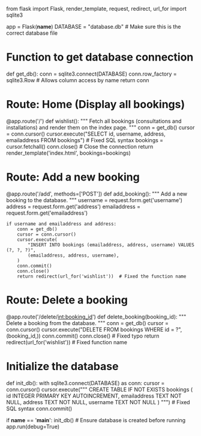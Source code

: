 from flask import Flask, render_template, request, redirect, url_for
import sqlite3

app = Flask(__name__)
DATABASE = "database.db"  # Make sure this is the correct database file

# Function to get database connection
def get_db():
    conn = sqlite3.connect(DATABASE)
    conn.row_factory = sqlite3.Row  # Allows column access by name
    return conn

# Route: Home (Display all bookings)
@app.route('/')
def wishlist():
    """
    Fetch all bookings (consultations and installations) and render them on the index page.
    """
    conn = get_db()
    cursor = conn.cursor()
    cursor.execute("SELECT id, username, address, emailaddress FROM bookings")  # Fixed SQL syntax
    bookings = cursor.fetchall()
    conn.close()  # Close the connection
    return render_template('index.html', bookings=bookings)

# Route: Add a new booking
@app.route('/add', methods=['POST'])
def add_booking():
    """
    Add a new booking to the database.
    """
    username = request.form.get('username')
    address = request.form.get('address')
    emailaddress = request.form.get('emailaddress')

    if username and emailaddress and address:
        conn = get_db()
        cursor = conn.cursor()
        cursor.execute(
            "INSERT INTO bookings (emailaddress, address, username) VALUES (?, ?, ?)",
            (emailaddress, address, username),
        )
        conn.commit()
        conn.close()
        return redirect(url_for('wishlist'))  # Fixed the function name

# Route: Delete a booking
@app.route('/delete/<int:booking_id>')
def delete_booking(booking_id):
    """
    Delete a booking from the database.
    """
    conn = get_db()
    cursor = conn.cursor()
    cursor.execute("DELETE FROM bookings WHERE id = ?", (booking_id,))
    conn.commit()
    conn.close()  # Fixed typo
    return redirect(url_for('wishlist'))  # Fixed function name

# Initialize the database
def init_db():
    with sqlite3.connect(DATABASE) as conn:
        cursor = conn.cursor()
        cursor.execute("""
            CREATE TABLE IF NOT EXISTS bookings (
                id INTEGER PRIMARY KEY AUTOINCREMENT,
                emailaddress TEXT NOT NULL,
                address TEXT NOT NULL,
                username TEXT NOT NULL
            )
        """)  # Fixed SQL syntax
        conn.commit()

if __name__ == '__main__':
    init_db()  # Ensure database is created before running
    app.run(debug=True)
